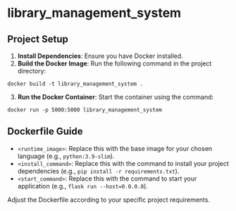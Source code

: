 # library_management_system

## Project Setup

1. **Install Dependencies**: Ensure you have Docker installed.
2. **Build the Docker Image**: Run the following command in the project directory:
```
docker build -t library_management_system .
```
3. **Run the Docker Container**: Start the container using the command:
```
docker run -p 5000:5000 library_management_system
```

## Dockerfile Guide

- `<runtime_image>`: Replace this with the base image for your chosen language (e.g., `python:3.9-slim`).
- `<install_command>`: Replace this with the command to install your project dependencies (e.g., `pip install -r requirements.txt`).
- `<start_command>`: Replace this with the command to start your application (e.g., `flask run --host=0.0.0.0`).

Adjust the Dockerfile according to your specific project requirements.